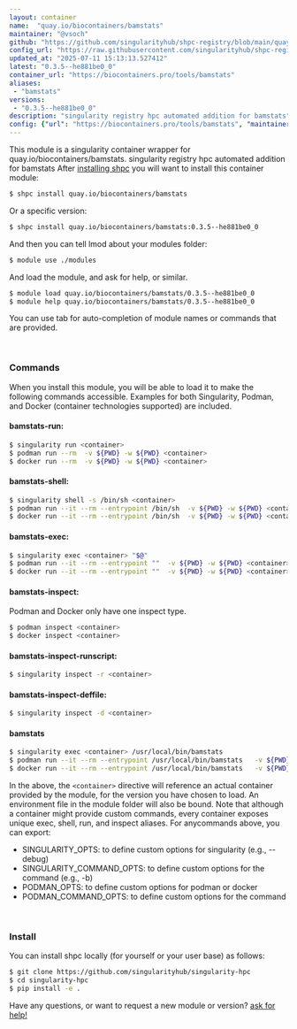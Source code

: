 ```yaml
---
layout: container
name:  "quay.io/biocontainers/bamstats"
maintainer: "@vsoch"
github: "https://github.com/singularityhub/shpc-registry/blob/main/quay.io/biocontainers/bamstats/container.yaml"
config_url: "https://raw.githubusercontent.com/singularityhub/shpc-registry/main/quay.io/biocontainers/bamstats/container.yaml"
updated_at: "2025-07-11 15:13:13.527412"
latest: "0.3.5--he881be0_0"
container_url: "https://biocontainers.pro/tools/bamstats"
aliases:
 - "bamstats"
versions:
 - "0.3.5--he881be0_0"
description: "singularity registry hpc automated addition for bamstats"
config: {"url": "https://biocontainers.pro/tools/bamstats", "maintainer": "@vsoch", "description": "singularity registry hpc automated addition for bamstats", "latest": {"0.3.5--he881be0_0": "sha256:179a9d7aad5efee29b749fa71d3d955f1d4aac5d1aec3a52ccb9b65fa34a6b91"}, "tags": {"0.3.5--he881be0_0": "sha256:179a9d7aad5efee29b749fa71d3d955f1d4aac5d1aec3a52ccb9b65fa34a6b91"}, "docker": "quay.io/biocontainers/bamstats", "aliases": {"bamstats": "/usr/local/bin/bamstats"}}
---
```


This module is a singularity container wrapper for quay.io/biocontainers/bamstats.
singularity registry hpc automated addition for bamstats
After [installing shpc](#install) you will want to install this container module:


```bash
$ shpc install quay.io/biocontainers/bamstats
```

Or a specific version:

```bash
$ shpc install quay.io/biocontainers/bamstats:0.3.5--he881be0_0
```

And then you can tell lmod about your modules folder:

```bash
$ module use ./modules
```

And load the module, and ask for help, or similar.

```bash
$ module load quay.io/biocontainers/bamstats/0.3.5--he881be0_0
$ module help quay.io/biocontainers/bamstats/0.3.5--he881be0_0
```

You can use tab for auto-completion of module names or commands that are provided.

<br>

### Commands

When you install this module, you will be able to load it to make the following commands accessible.
Examples for both Singularity, Podman, and Docker (container technologies supported) are included.

#### bamstats-run:

```bash
$ singularity run <container>
$ podman run --rm  -v ${PWD} -w ${PWD} <container>
$ docker run --rm  -v ${PWD} -w ${PWD} <container>
```

#### bamstats-shell:

```bash
$ singularity shell -s /bin/sh <container>
$ podman run --it --rm --entrypoint /bin/sh  -v ${PWD} -w ${PWD} <container>
$ docker run --it --rm --entrypoint /bin/sh  -v ${PWD} -w ${PWD} <container>
```

#### bamstats-exec:

```bash
$ singularity exec <container> "$@"
$ podman run --it --rm --entrypoint ""  -v ${PWD} -w ${PWD} <container> "$@"
$ docker run --it --rm --entrypoint ""  -v ${PWD} -w ${PWD} <container> "$@"
```

#### bamstats-inspect:

Podman and Docker only have one inspect type.

```bash
$ podman inspect <container>
$ docker inspect <container>
```

#### bamstats-inspect-runscript:

```bash
$ singularity inspect -r <container>
```

#### bamstats-inspect-deffile:

```bash
$ singularity inspect -d <container>
```


#### bamstats

```bash
$ singularity exec <container> /usr/local/bin/bamstats
$ podman run --it --rm --entrypoint /usr/local/bin/bamstats   -v ${PWD} -w ${PWD} <container> -c " $@"
$ docker run --it --rm --entrypoint /usr/local/bin/bamstats   -v ${PWD} -w ${PWD} <container> -c " $@"
```



In the above, the `<container>` directive will reference an actual container provided
by the module, for the version you have chosen to load. An environment file in the
module folder will also be bound. Note that although a container
might provide custom commands, every container exposes unique exec, shell, run, and
inspect aliases. For anycommands above, you can export:

 - SINGULARITY_OPTS: to define custom options for singularity (e.g., --debug)
 - SINGULARITY_COMMAND_OPTS: to define custom options for the command (e.g., -b)
 - PODMAN_OPTS: to define custom options for podman or docker
 - PODMAN_COMMAND_OPTS: to define custom options for the command

<br>

### Install

You can install shpc locally (for yourself or your user base) as follows:

```bash
$ git clone https://github.com/singularityhub/singularity-hpc
$ cd singularity-hpc
$ pip install -e .
```

Have any questions, or want to request a new module or version? [ask for help!](https://github.com/singularityhub/singularity-hpc/issues)